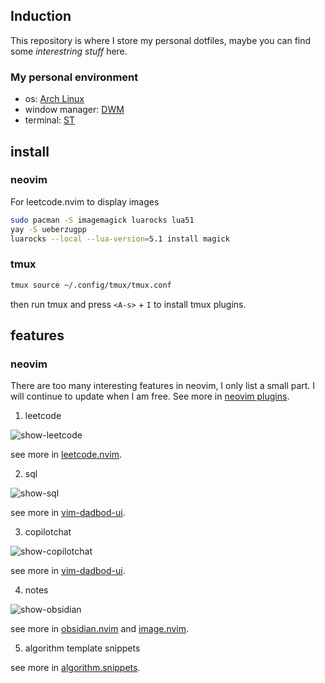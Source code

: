 ## Induction

This repository is where I store my personal dotfiles, maybe you can find some *interestring stuff* here.

### My personal environment

- os: [Arch Linux](https://archlinux.org/)
- window manager: [DWM](https://dwm.suckless.org/)
- terminal: [ST](https://st.suckless.org/)

## install

### neovim

For leetcode.nvim to display images
```bash
sudo pacman -S imagemagick luarocks lua51
yay -S ueberzugpp
luarocks --local --lua-version=5.1 install magick
```
### tmux
```bash
tmux source ~/.config/tmux/tmux.conf
```
then run tmux and press `<A-s>` + `I` to install tmux plugins.

## features

### neovim

There are too many interesting features in neovim, I only list a small part.
I will continue to update when I am free.
See more in [neovim plugins](./.config/nvim/lua/plugins).

1. leetcode

![show-leetcode](https://github.com/m1dsolo/dotfiles/assets/74849775/69ef3c3e-619e-4c01-8f08-52f85fc138cc)

see more in [leetcode.nvim](https://github.com/kawre/leetcode.nvim).

2. sql

![show-sql](https://github.com/m1dsolo/dotfiles/assets/74849775/c097b717-e9ba-4ffe-88fb-1cf146ac0cd8)

see more in [vim-dadbod-ui](https://github.com/kristijanhusak/vim-dadbod-ui).

3. copilotchat

![show-copilotchat](https://github.com/m1dsolo/dotfiles/assets/74849775/5d0f5d90-bb81-41b3-856c-e463f5afb4ae)

see more in [vim-dadbod-ui](https://github.com/CopilotC-Nvim/CopilotChat.nvim).

4. notes

![show-obsidian](https://github.com/m1dsolo/dotfiles/assets/74849775/91d668b8-e19b-4961-a799-f5755763a088)

see more in [obsidian.nvim](https://github.com/epwalsh/obsidian.nvim) and [image.nvim](https://github.com/3rd/image.nvim).

5. algorithm template snippets

see more in [algorithm.snippets](./.config/nvim/snippets/cpp/algorithm.snippets).

